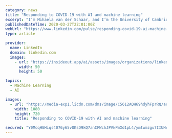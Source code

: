 ```yaml
---
category: news
title: "Responding to COVID-19 with AI and machine learning"
excerpt: "I’m Mihaela van der Schaar, and I’m the University of Cambridge’s John Humphrey Plummer Professor of AI and machine learning in Medicine. I’m also a Turing Fellow, and Chancellor’s Professor at UCLA. Today I published a perspective paper on COVID-19. The paper is co-authored with members of the Cambridge Centre for AI in Medicine ..."
publishedDateTime: 2020-03-27T22:01:00Z
webUrl: "https://www.linkedin.com/pulse/responding-covid-19-ai-machine-learning-mihaela-van-der-schaar/"
type: article

provider:
  name: LinkedIn
  domain: linkedin.com
  images:
    - url: "https://insideout.app/ai/assets/images/organizations/linkedin.com-50x50.jpg"
      width: 50
      height: 50

topics:
  - Machine Learning
  - AI

images:
  - url: "https://media-exp1.licdn.com/dms/image/C5612AQH69hdyhFprRQ/article-cover_image-shrink_720_1280/0?e=1591228800&v=beta&t=v-amgkHXhOSfGfjH5-Q0F0Sn5oP8f4zegbC1XCaZdCk"
    width: 1080
    height: 720
    title: "Responding to COVID-19 with AI and machine learning"

secured: "Y0McqHGHiqs4076y65vOKsD9kQ7anCFWchJPVkPmXd1pL4/ymtwmzgu7IIUHcDVb+e5q/vrkppn5LcCa2ujCo7LZKhmAQ+bQGhFuga7ui7BMeNnSqDhzY+Mq/RxZI9074QiAi0mN8orrjED4HxFnajy7g1TSjaGIfhsKpdgdf8cZYeRKOPZu4WRSRp4+Bk5QvzQCLSNjeKJ4Lbz2HyeHO7rHyy/Y2HZdk6bM3Ruk5IoBRKJdQR0B+PEJU9lVpHVY1w9Fz61wiJr6xk4wea5ywfgsWesHwk+jzX0BSZdkCIU2/fxK50xDUr7ZXfWLEXUj;H7D8reJIInDdZ9YdOANPYA=="
---
```


